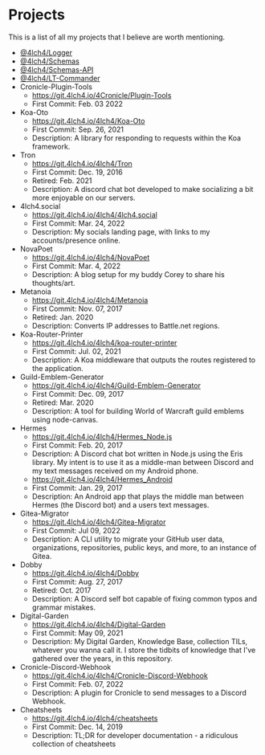 # Projects

This is a list of all my projects that I believe are worth mentioning.

- [@4lch4/Logger][0]
- [@4lch4/Schemas][1]
- [@4lch4/Schemas-API][2]
- [@4lch4/LT-Commander][3]
- Cronicle-Plugin-Tools
  - https://git.4lch4.io/4Cronicle/Plugin-Tools
  - First Commit: Feb. 03 2022
- Koa-Oto
  - https://git.4lch4.io/4lch4/Koa-Oto
  - First Commit: Sep. 26, 2021
  - Description: A library for responding to requests within the Koa framework.
- Tron
  - https://git.4lch4.io/4lch4/Tron
  - First Commit: Dec. 19, 2016
  - Retired: Feb. 2021
  - Description: A discord chat bot developed to make socializing a bit more enjoyable on our servers.
- 4lch4.social
  - https://git.4lch4.io/4lch4/4lch4.social
  - First Commit: Mar. 24, 2022
  - Description: My socials landing page, with links to my accounts/presence online.
- NovaPoet
  - https://git.4lch4.io/4lch4/NovaPoet
  - First Commit: Mar. 4, 2022
  - Description: A blog setup for my buddy Corey to share his thoughts/art.
- Metanoia
  - https://git.4lch4.io/4lch4/Metanoia
  - First Commit: Nov. 07, 2017
  - Retired: Jan. 2020
  - Description: Converts IP addresses to Battle.net regions.
- Koa-Router-Printer
  - https://git.4lch4.io/4lch4/koa-router-printer
  - First Commit: Jul. 02, 2021
  - Description: A Koa middleware that outputs the routes registered to the application.
- Guild-Emblem-Generator
  - https://git.4lch4.io/4lch4/Guild-Emblem-Generator
  - First Commit: Dec. 09, 2017
  - Retired: Mar. 2020
  - Description: A tool for building World of Warcraft guild emblems using node-canvas.
- Hermes
  - https://git.4lch4.io/4lch4/Hermes_Node.js
  - First Commit: Feb. 20, 2017
  - Description: A Discord chat bot written in Node.js using the Eris library. My intent is to use it as a middle-man between Discord and my text messages received on my Android phone.
  - https://git.4lch4.io/4lch4/Hermes_Android
  - First Commit: Jan. 29, 2017
  - Description: An Android app that plays the middle man between Hermes (the Discord bot) and a users text messages.
- Gitea-Migrator
  - https://git.4lch4.io/4lch4/Gitea-Migrator
  - First Commit: Jul 09, 2022
  - Description: A CLI utility to migrate your GitHub user data, organizations, repositories, public keys, and more, to an instance of Gitea.
- Dobby
  - https://git.4lch4.io/4lch4/Dobby
  - First Commit: Aug. 27, 2017
  - Retired: Oct. 2017
  - Description: A Discord self bot capable of fixing common typos and grammar mistakes.
- Digital-Garden
  - https://git.4lch4.io/4lch4/Digital-Garden
  - First Commit: May 09, 2021
  - Description: My Digital Garden, Knowledge Base, collection TILs, whatever you wanna call it. I store the tidbits of knowledge that I've gathered over the years, in this repository.
- Cronicle-Discord-Webhook
  - https://git.4lch4.io/4lch4/Cronicle-Discord-Webhook
  - First Commit: Feb. 07, 2022
  - Description: A plugin for Cronicle to send messages to a Discord Webhook.
- Cheatsheets
  - https://git.4lch4.io/4lch4/cheatsheets
  - First Commit: Dec. 14, 2019
  - Description: TL;DR for developer documentation - a ridiculous collection of cheatsheets

[0]: https://git.4lch4.io/4lch4/Logger
[1]: https://git.4lch4.io/4lch4/Schemas
[2]: https://git.4lch4.io/4lch4/Schemas-API
[3]: https://git.4lch4.io/4lch4/LT-Commander
